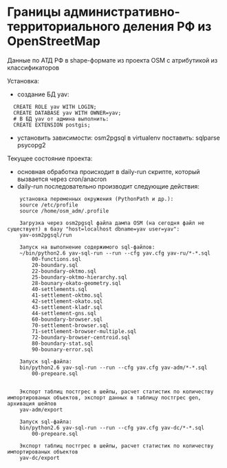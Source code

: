 Границы административно-территориального деления РФ из OpenStreetMap
====================================================================

Данные по АТД РФ в shape-формате из проекта OSM с атрибутикой из классификаторов

Установка:
* создание БД yav:
```
  CREATE ROLE yav WITH LOGIN;
  CREATE DATABASE yav WITH OWNER=yav;
  # В БД yav от админа выполнить:
  CREATE EXTENSION postgis;
```
* установить зависимости:
    osm2pgsql
    в virtualenv поставить:
        sqlparse
        psycopg2


Текущее состояние проекта:

* основная обработка происходит в daily-run скрипте, который вызвается через cron/anacron
* daily-run последовательно производит следующие действия:
```
    установка переменных окружения (PythonPath и др.):
    source /etc/profile
    source /home/osm_adm/.profile

    Загрузка через osm2pgsql файла дампа OSM (на сегодня файл не существует) в базу "host=localhost dbname=yav user=yav":
    yav-osm2pgsql/run

    Запуск на выполнение содержимого sql-файлов:
    ~/bin/python2.6 yav-sql-run --run --cfg yav.cfg yav-ru/*-*.sql
        00-functions.sql
        20-boundary.sql
        22-boundary-oktmo.sql
        25-boundary-oktmo-hierarchy.sql
        28-bounary-okato-geometry.sql
        40-settlements.sql
        41-settlement-oktmo.sql
        42-settlement-okato.sql
        43-settlement-kladr.sql
        44-settlement-gns.sql
        60-boundary-browser.sql
        70-settlement-browser.sql
        71-settlement-browser-multiple.sql
        72-boundary-browser-centroid.sql
        80-boundary-stat.sql
        90-bounary-error.sql

    Запуск sql-файла:
    bin/python2.6 yav-sql-run --run --cfg yav.cfg yav-adm/*-*.sql
        00-prepeare.sql


    Экспорт таблиц постгрес в шейпы, расчет статистик по количеству импортированых объектов, экспорт данных в таблицу постгрес gen, архивация шейпов
    yav-adm/export

    Запуск sql-файла:
    bin/python2.6 yav-sql-run --run --cfg yav.cfg yav-dc/*-*.sql
        00-prepeare.sql

    Экспорт таблиц постгрес в шейпы, расчет статистик по количеству импортированых объектов
    yav-dc/export
```
